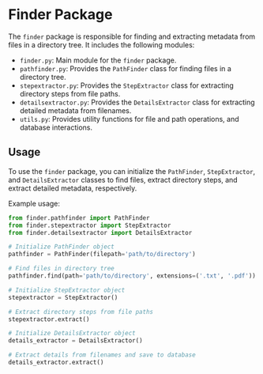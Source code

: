 # Finder Package

The `finder` package is responsible for finding and extracting metadata from files in a directory tree. It includes the following modules:

- `finder.py`: Main module for the `finder` package.
- `pathfinder.py`: Provides the `PathFinder` class for finding files in a directory tree.
- `stepextractor.py`: Provides the `StepExtractor` class for extracting directory steps from file paths.
- `detailsextractor.py`: Provides the `DetailsExtractor` class for extracting detailed metadata from filenames.
- `utils.py`: Provides utility functions for file and path operations, and database interactions.

## Usage

To use the `finder` package, you can initialize the `PathFinder`, `StepExtractor`, and `DetailsExtractor` classes to find files, extract directory steps, and extract detailed metadata, respectively.

Example usage:

```python
from finder.pathfinder import PathFinder
from finder.stepextractor import StepExtractor
from finder.detailsextractor import DetailsExtractor

# Initialize PathFinder object
pathfinder = PathFinder(filepath='path/to/directory')

# Find files in directory tree
pathfinder.find(path='path/to/directory', extensions=('.txt', '.pdf'))

# Initialize StepExtractor object
stepextractor = StepExtractor()

# Extract directory steps from file paths
stepextractor.extract()

# Initialize DetailsExtractor object
details_extractor = DetailsExtractor()

# Extract details from filenames and save to database
details_extractor.extract()
```
